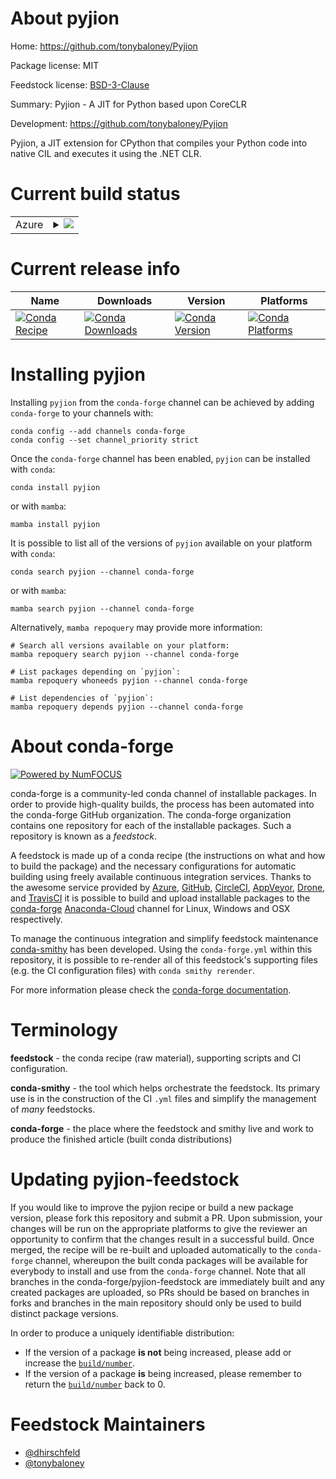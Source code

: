 About pyjion
============

Home: https://github.com/tonybaloney/Pyjion

Package license: MIT

Feedstock license: [BSD-3-Clause](https://github.com/conda-forge/pyjion-feedstock/blob/main/LICENSE.txt)

Summary: Pyjion - A JIT for Python based upon CoreCLR

Development: https://github.com/tonybaloney/Pyjion

Pyjion, a JIT extension for CPython that compiles your Python code
into native CIL and executes it using the .NET CLR.


Current build status
====================


<table>
    
  <tr>
    <td>Azure</td>
    <td>
      <details>
        <summary>
          <a href="https://dev.azure.com/conda-forge/feedstock-builds/_build/latest?definitionId=15399&branchName=main">
            <img src="https://dev.azure.com/conda-forge/feedstock-builds/_apis/build/status/pyjion-feedstock?branchName=main">
          </a>
        </summary>
        <table>
          <thead><tr><th>Variant</th><th>Status</th></tr></thead>
          <tbody><tr>
              <td>linux_64_numpy1.21python3.10.____cpython</td>
              <td>
                <a href="https://dev.azure.com/conda-forge/feedstock-builds/_build/latest?definitionId=15399&branchName=main">
                  <img src="https://dev.azure.com/conda-forge/feedstock-builds/_apis/build/status/pyjion-feedstock?branchName=main&jobName=linux&configuration=linux_64_numpy1.21python3.10.____cpython" alt="variant">
                </a>
              </td>
            </tr><tr>
              <td>linux_64_numpy1.23python3.11.____cpython</td>
              <td>
                <a href="https://dev.azure.com/conda-forge/feedstock-builds/_build/latest?definitionId=15399&branchName=main">
                  <img src="https://dev.azure.com/conda-forge/feedstock-builds/_apis/build/status/pyjion-feedstock?branchName=main&jobName=linux&configuration=linux_64_numpy1.23python3.11.____cpython" alt="variant">
                </a>
              </td>
            </tr>
          </tbody>
        </table>
      </details>
    </td>
  </tr>
</table>

Current release info
====================

| Name | Downloads | Version | Platforms |
| --- | --- | --- | --- |
| [![Conda Recipe](https://img.shields.io/badge/recipe-pyjion-green.svg)](https://anaconda.org/conda-forge/pyjion) | [![Conda Downloads](https://img.shields.io/conda/dn/conda-forge/pyjion.svg)](https://anaconda.org/conda-forge/pyjion) | [![Conda Version](https://img.shields.io/conda/vn/conda-forge/pyjion.svg)](https://anaconda.org/conda-forge/pyjion) | [![Conda Platforms](https://img.shields.io/conda/pn/conda-forge/pyjion.svg)](https://anaconda.org/conda-forge/pyjion) |

Installing pyjion
=================

Installing `pyjion` from the `conda-forge` channel can be achieved by adding `conda-forge` to your channels with:

```
conda config --add channels conda-forge
conda config --set channel_priority strict
```

Once the `conda-forge` channel has been enabled, `pyjion` can be installed with `conda`:

```
conda install pyjion
```

or with `mamba`:

```
mamba install pyjion
```

It is possible to list all of the versions of `pyjion` available on your platform with `conda`:

```
conda search pyjion --channel conda-forge
```

or with `mamba`:

```
mamba search pyjion --channel conda-forge
```

Alternatively, `mamba repoquery` may provide more information:

```
# Search all versions available on your platform:
mamba repoquery search pyjion --channel conda-forge

# List packages depending on `pyjion`:
mamba repoquery whoneeds pyjion --channel conda-forge

# List dependencies of `pyjion`:
mamba repoquery depends pyjion --channel conda-forge
```


About conda-forge
=================

[![Powered by
NumFOCUS](https://img.shields.io/badge/powered%20by-NumFOCUS-orange.svg?style=flat&colorA=E1523D&colorB=007D8A)](https://numfocus.org)

conda-forge is a community-led conda channel of installable packages.
In order to provide high-quality builds, the process has been automated into the
conda-forge GitHub organization. The conda-forge organization contains one repository
for each of the installable packages. Such a repository is known as a *feedstock*.

A feedstock is made up of a conda recipe (the instructions on what and how to build
the package) and the necessary configurations for automatic building using freely
available continuous integration services. Thanks to the awesome service provided by
[Azure](https://azure.microsoft.com/en-us/services/devops/), [GitHub](https://github.com/),
[CircleCI](https://circleci.com/), [AppVeyor](https://www.appveyor.com/),
[Drone](https://cloud.drone.io/welcome), and [TravisCI](https://travis-ci.com/)
it is possible to build and upload installable packages to the
[conda-forge](https://anaconda.org/conda-forge) [Anaconda-Cloud](https://anaconda.org/)
channel for Linux, Windows and OSX respectively.

To manage the continuous integration and simplify feedstock maintenance
[conda-smithy](https://github.com/conda-forge/conda-smithy) has been developed.
Using the ``conda-forge.yml`` within this repository, it is possible to re-render all of
this feedstock's supporting files (e.g. the CI configuration files) with ``conda smithy rerender``.

For more information please check the [conda-forge documentation](https://conda-forge.org/docs/).

Terminology
===========

**feedstock** - the conda recipe (raw material), supporting scripts and CI configuration.

**conda-smithy** - the tool which helps orchestrate the feedstock.
                   Its primary use is in the construction of the CI ``.yml`` files
                   and simplify the management of *many* feedstocks.

**conda-forge** - the place where the feedstock and smithy live and work to
                  produce the finished article (built conda distributions)


Updating pyjion-feedstock
=========================

If you would like to improve the pyjion recipe or build a new
package version, please fork this repository and submit a PR. Upon submission,
your changes will be run on the appropriate platforms to give the reviewer an
opportunity to confirm that the changes result in a successful build. Once
merged, the recipe will be re-built and uploaded automatically to the
`conda-forge` channel, whereupon the built conda packages will be available for
everybody to install and use from the `conda-forge` channel.
Note that all branches in the conda-forge/pyjion-feedstock are
immediately built and any created packages are uploaded, so PRs should be based
on branches in forks and branches in the main repository should only be used to
build distinct package versions.

In order to produce a uniquely identifiable distribution:
 * If the version of a package **is not** being increased, please add or increase
   the [``build/number``](https://docs.conda.io/projects/conda-build/en/latest/resources/define-metadata.html#build-number-and-string).
 * If the version of a package **is** being increased, please remember to return
   the [``build/number``](https://docs.conda.io/projects/conda-build/en/latest/resources/define-metadata.html#build-number-and-string)
   back to 0.

Feedstock Maintainers
=====================

* [@dhirschfeld](https://github.com/dhirschfeld/)
* [@tonybaloney](https://github.com/tonybaloney/)

